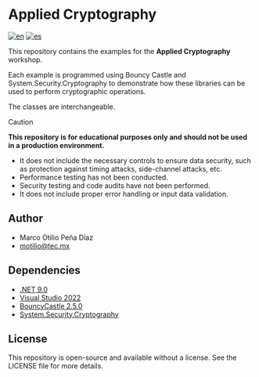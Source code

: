 # Applied Cryptography 
[![en](https://img.shields.io/badge/lang-en-red.svg)](README.md)
[![es](https://img.shields.io/badge/lang-es-yellow.svg)](README.es.md)

This repository contains the examples for the **Applied Cryptography** workshop.

Each example is programmed using Bouncy Castle and System.Security.Cryptography to demonstrate 
how these libraries can be used to perform cryptographic operations.

The classes are interchangeable.

> [!CAUTION]
> **This repository is for educational purposes only and should not be used in a production environment.**
> - It does not include the necessary controls to ensure data security, such as protection against timing attacks, side-channel attacks, etc.
> - Performance testing has not been conducted.
> - Security testing and code audits have not been performed.
> - It does not include proper error handling or input data validation.

## Author 
- Marco Otilio Peña Díaz
- motilio@tec.mx

## Dependencies

- [.NET 9.0](https://dotnet.microsoft.com/download/dotnet/9.0)
- [Visual Studio 2022](https://visualstudio.microsoft.com/vs/)
- [BouncyCastle 2.5.0](https://www.bouncycastle.org/csharp/index.html)
- [System.Security.Cryptography](https://docs.microsoft.com/en-us/dotnet/api/system.security.cryptography?view=net-9.0)

## License
This repository is open-source and available without a license. See the LICENSE file for more details.